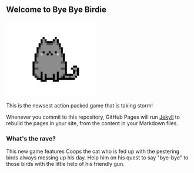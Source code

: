 ## Welcome to Bye Bye Birdie

![alt text](https://raw.githubusercontent.com/ewaldt4148/space-war-project/master/space-war/assets/images/cat_start_screen.png "Coops the Cat")

This is the newsest action packed game that is taking storm! 

Whenever you commit to this repository, GitHub Pages will run [Jekyll](https://jekyllrb.com/) to rebuild the pages in your site, from the content in your Markdown files.

### What's the rave?

This new game features Coops the cat who is fed up with the pestering birds always messing up his day. Help him on his quest to say "bye-bye" to those birds with the little help of his friendly gun.  


